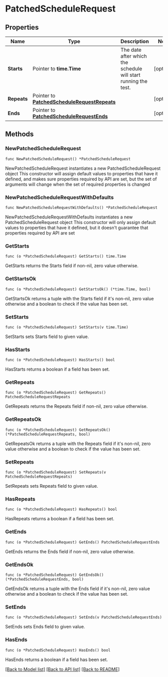 # PatchedScheduleRequest

## Properties

Name | Type | Description | Notes
------------ | ------------- | ------------- | -------------
**Starts** | Pointer to **time.Time** | The date after which the schedule will start running the test. | [optional] 
**Repeats** | Pointer to [**PatchedScheduleRequestRepeats**](PatchedScheduleRequestRepeats.md) |  | [optional] 
**Ends** | Pointer to [**PatchedScheduleRequestEnds**](PatchedScheduleRequestEnds.md) |  | [optional] 

## Methods

### NewPatchedScheduleRequest

`func NewPatchedScheduleRequest() *PatchedScheduleRequest`

NewPatchedScheduleRequest instantiates a new PatchedScheduleRequest object
This constructor will assign default values to properties that have it defined,
and makes sure properties required by API are set, but the set of arguments
will change when the set of required properties is changed

### NewPatchedScheduleRequestWithDefaults

`func NewPatchedScheduleRequestWithDefaults() *PatchedScheduleRequest`

NewPatchedScheduleRequestWithDefaults instantiates a new PatchedScheduleRequest object
This constructor will only assign default values to properties that have it defined,
but it doesn't guarantee that properties required by API are set

### GetStarts

`func (o *PatchedScheduleRequest) GetStarts() time.Time`

GetStarts returns the Starts field if non-nil, zero value otherwise.

### GetStartsOk

`func (o *PatchedScheduleRequest) GetStartsOk() (*time.Time, bool)`

GetStartsOk returns a tuple with the Starts field if it's non-nil, zero value otherwise
and a boolean to check if the value has been set.

### SetStarts

`func (o *PatchedScheduleRequest) SetStarts(v time.Time)`

SetStarts sets Starts field to given value.

### HasStarts

`func (o *PatchedScheduleRequest) HasStarts() bool`

HasStarts returns a boolean if a field has been set.

### GetRepeats

`func (o *PatchedScheduleRequest) GetRepeats() PatchedScheduleRequestRepeats`

GetRepeats returns the Repeats field if non-nil, zero value otherwise.

### GetRepeatsOk

`func (o *PatchedScheduleRequest) GetRepeatsOk() (*PatchedScheduleRequestRepeats, bool)`

GetRepeatsOk returns a tuple with the Repeats field if it's non-nil, zero value otherwise
and a boolean to check if the value has been set.

### SetRepeats

`func (o *PatchedScheduleRequest) SetRepeats(v PatchedScheduleRequestRepeats)`

SetRepeats sets Repeats field to given value.

### HasRepeats

`func (o *PatchedScheduleRequest) HasRepeats() bool`

HasRepeats returns a boolean if a field has been set.

### GetEnds

`func (o *PatchedScheduleRequest) GetEnds() PatchedScheduleRequestEnds`

GetEnds returns the Ends field if non-nil, zero value otherwise.

### GetEndsOk

`func (o *PatchedScheduleRequest) GetEndsOk() (*PatchedScheduleRequestEnds, bool)`

GetEndsOk returns a tuple with the Ends field if it's non-nil, zero value otherwise
and a boolean to check if the value has been set.

### SetEnds

`func (o *PatchedScheduleRequest) SetEnds(v PatchedScheduleRequestEnds)`

SetEnds sets Ends field to given value.

### HasEnds

`func (o *PatchedScheduleRequest) HasEnds() bool`

HasEnds returns a boolean if a field has been set.


[[Back to Model list]](../README.md#documentation-for-models) [[Back to API list]](../README.md#documentation-for-api-endpoints) [[Back to README]](../README.md)


